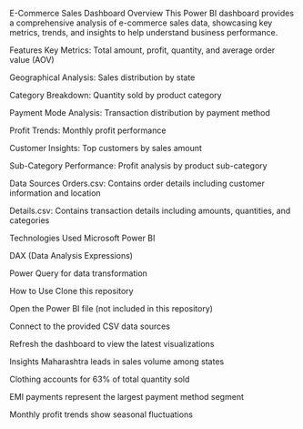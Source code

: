 E-Commerce Sales Dashboard
Overview
This Power BI dashboard provides a comprehensive analysis of e-commerce sales data, showcasing key metrics, trends, and insights to help understand business performance.

Features
Key Metrics: Total amount, profit, quantity, and average order value (AOV)

Geographical Analysis: Sales distribution by state

Category Breakdown: Quantity sold by product category

Payment Mode Analysis: Transaction distribution by payment method

Profit Trends: Monthly profit performance

Customer Insights: Top customers by sales amount

Sub-Category Performance: Profit analysis by product sub-category

Data Sources
Orders.csv: Contains order details including customer information and location

Details.csv: Contains transaction details including amounts, quantities, and categories

Technologies Used
Microsoft Power BI

DAX (Data Analysis Expressions)

Power Query for data transformation

How to Use
Clone this repository

Open the Power BI file (not included in this repository)

Connect to the provided CSV data sources

Refresh the dashboard to view the latest visualizations

Insights
Maharashtra leads in sales volume among states

Clothing accounts for 63% of total quantity sold

EMI payments represent the largest payment method segment

Monthly profit trends show seasonal fluctuations

